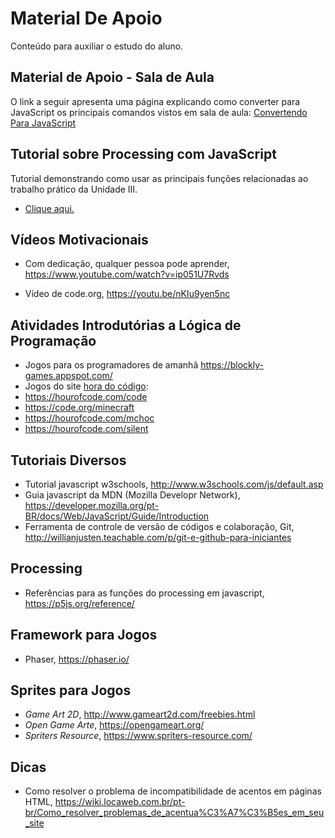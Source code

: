 # Material De Apoio

Conteúdo para auxiliar o estudo do aluno.

## Material de Apoio - Sala de Aula

O link a seguir apresenta uma página explicando como converter para JavaScript os principais comandos vistos em sala de aula: [Convertendo Para JavaScript](https://github.com/orivaldosantana/ECT2203LoP/tree/master/convertendo)

## Tutorial sobre Processing com JavaScript

Tutorial demonstrando como usar as principais funções relacionadas ao trabalho prático da Unidade III.

* [Clique aqui.](https://github.com/orivaldosantana/ECT2203LoP/tree/master/tutorial)

## Vídeos Motivacionais

* Com dedicação, qualquer pessoa pode aprender, <https://www.youtube.com/watch?v=ip051U7Rvds>

* Vídeo de code.org, <https://youtu.be/nKIu9yen5nc>

## Atividades Introdutórias a Lógica de Programação

* Jogos para os programadores de amanhã <https://blockly-games.appspot.com/>  
* Jogos do site [hora do código](code.org):
 * https://hourofcode.com/code
 * https://code.org/minecraft
 * https://hourofcode.com/mchoc
 * https://hourofcode.com/silent


## Tutoriais Diversos

* Tutorial javascript w3schools, <http://www.w3schools.com/js/default.asp>
* Guia javascript da MDN (Mozilla Developr Network), <https://developer.mozilla.org/pt-BR/docs/Web/JavaScript/Guide/Introduction>
* Ferramenta de controle de versão de códigos e colaboração, Git, http://willianjusten.teachable.com/p/git-e-github-para-iniciantes

## Processing

* Referências para as funções do processing em javascript, <https://p5js.org/reference/>

## Framework para Jogos

* Phaser, https://phaser.io/

## Sprites para Jogos

* *Game Art 2D*, http://www.gameart2d.com/freebies.html
* *Open Game Arte*, https://opengameart.org/
* *Spriters Resource*, https://www.spriters-resource.com/

## Dicas

* Como resolver o problema de incompatibilidade de acentos em páginas HTML, <https://wiki.locaweb.com.br/pt-br/Como_resolver_problemas_de_acentua%C3%A7%C3%B5es_em_seu_site>
